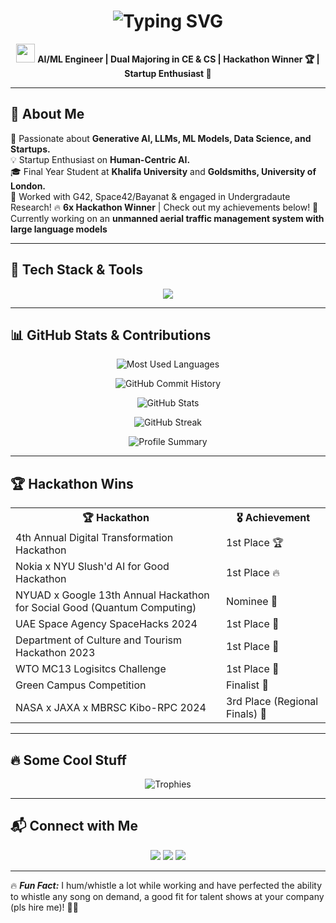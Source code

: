 <h1 align="center"> 
 <img src="https://readme-typing-svg.herokuapp.com?font=Fira+Code&weight=600&size=30&pause=1000&color=FFA500&center=true&vCenter=true&random=false&width=800&height=70&lines=Hey+there!+I'm+Aditya+Chatterjee+%F0%9F%91%8B;AI+Engineer+%7C+ML+Researcher+%7C+Tech+Enthusiast" alt="Typing SVG" />
</h1>

<p align="center">
  <img src="https://media.giphy.com/media/hvRJCLFzcasrR4ia7z/giphy.gif" width="30px"/> 
  <strong>AI/ML Engineer | Dual Majoring in CE & CS | Hackathon Winner 🏆 | Startup Enthusiast 🚀</strong>
</p>

---

## 🌟 **About Me**
🚀 Passionate about **Generative AI, LLMs, ML Models, Data Science, and Startups.**  
💡 Startup Enthusiast on **Human-Centric AI.**<br>
🎓 Final Year Student at **Khalifa University** and **Goldsmiths, University of London.**<br>
🧠 Worked with G42, Space42/Bayanat & engaged in Undergradaute Research!
🔥 **6x Hackathon Winner** | Check out my achievements below! 
🎯 Currently working on an **unmanned aerial traffic management system with large language models**  

---

## 🚀 **Tech Stack & Tools**
<p align="center">
  <img src="https://skillicons.dev/icons?i=python,c,cpp,java,javascript,tensorflow,pytorch,flask,django,sqlite,postgresql,react,vercel,linux,docker,git,github" />
</p>

---

## 📊 **GitHub Stats & Contributions**
<p align="center">
  <img src="https://github-readme-stats.vercel.app/api/top-langs/?username=acditya&layout=compact&theme=radical&hide_border=true" alt="Most Used Languages" />
</p>

<p align="center">
  <img src="https://github-readme-activity-graph.vercel.app/graph?username=acditya&theme=radical&hide_border=true" alt="GitHub Commit History" />
</p>

<p align="center">
  <img src="https://github-readme-stats.vercel.app/api?username=acditya&show_icons=true&theme=radical&hide_border=true" alt="GitHub Stats" />
</p>

<p align="center">
  <img src="https://github-readme-streak-stats.herokuapp.com/?user=acditya&theme=radical&hide_border=true" alt="GitHub Streak" />
</p>

<p align="center">
  <img src="https://github-profile-summary-cards.vercel.app/api/cards/profile-details?username=acditya&theme=radical" alt="Profile Summary" />
</p>

---

## 🏆 **Hackathon Wins**
<table align="center">
  <tr>
    <th>🏆 Hackathon</th>
    <th>🎖 Achievement</th>
  </tr>
  <tr>
    <td>4th Annual Digital Transformation Hackathon</td>
    <td>1st Place 🏆</td>
  </tr>
  <tr>
    <td>Nokia x NYU Slush'd AI for Good Hackathon</td>
    <td>1st Place 🔥</td>
  </tr>
  <tr>
    <td>NYUAD x Google 13th Annual Hackathon for Social Good (Quantum Computing)</td>
    <td>Nominee 🚀</td>
  </tr>
  <tr>
    <td>UAE Space Agency SpaceHacks 2024</td>
    <td>1st Place 🏅</td>
  </tr>
  <tr>
     <td>Department of Culture and Tourism Hackathon 2023</td>
     <td>1st Place 🏅</td>
   </tr>
  <tr>
     <td>WTO MC13 Logisitcs Challenge</td>
     <td>1st Place 🏅</td>
   </tr>
  <tr>
    <td>Green Campus Competition</td>
    <td>Finalist 🌱</td>
  </tr>
  <tr>
    <td>NASA x JAXA x MBRSC Kibo-RPC 2024</td>
    <td>3rd Place (Regional Finals) 🚀</td>
  </tr>
</table>

---

## 🔥 **Some Cool Stuff**
<p align="center">
  <img src="https://github-profile-trophy.vercel.app/?username=acditya&theme=radical&no-frame=true&margin-w=15" alt="Trophies" />
</p>

---

## 📬 **Connect with Me**
<p align="center">
  <a href="https://linkedin.com/in/acditya"><img src="https://img.shields.io/badge/LinkedIn-%230077B5.svg?style=for-the-badge&logo=linkedin&logoColor=white"/></a>
  <a href="mailto:achditya@gmail.com"><img src="https://img.shields.io/badge/Email-%23D14836.svg?style=for-the-badge&logo=gmail&logoColor=white"/></a>
  <a href="https://github.com/acditya"><img src="https://img.shields.io/badge/GitHub-%23181717.svg?style=for-the-badge&logo=github&logoColor=white"/></a>
</p>

---

🔥 **_Fun Fact:_** I hum/whistle a lot while working and have perfected the ability to whistle any song on demand, a good fit for talent shows at your company (pls hire me)! 💪🧠  
